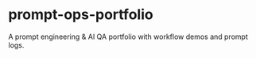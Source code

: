 # prompt-ops-portfolio
A prompt engineering &amp; AI QA portfolio with workflow demos and prompt logs.
